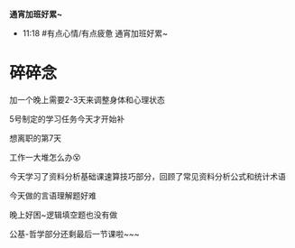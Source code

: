 **通宵加班好累~**

- 11:18 #有点心情/有点疲惫 通宵加班好累~

# 碎碎念

加一个晚上需要2-3天来调整身体和心理状态

5号制定的学习任务今天才开始补

想离职的第7天

工作一大堆怎么办😵

今天学习了资料分析基础课速算技巧部分，回顾了常见资料分析公式和统计术语

今天做的言语理解题好难

晚上好困~逻辑填空题也没有做

公基-哲学部分还剩最后一节课啦~~~
